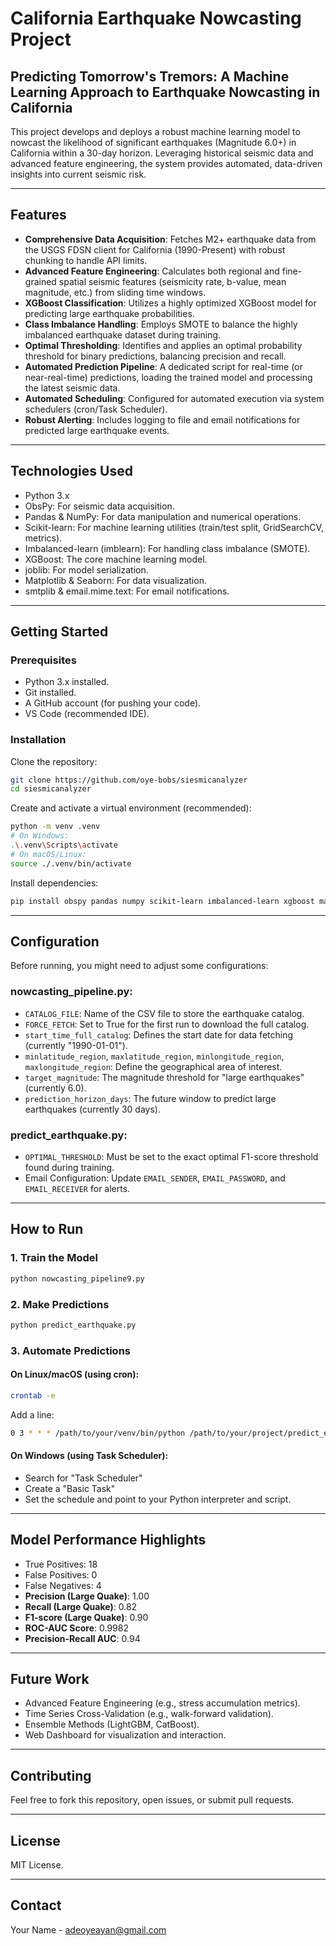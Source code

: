 
#  California Earthquake Nowcasting Project

## Predicting Tomorrow's Tremors: A Machine Learning Approach to Earthquake Nowcasting in California

This project develops and deploys a robust machine learning model to nowcast the likelihood of significant earthquakes (Magnitude 6.0+) in California within a 30-day horizon. Leveraging historical seismic data and advanced feature engineering, the system provides automated, data-driven insights into current seismic risk.

---

##  Features

- **Comprehensive Data Acquisition**: Fetches M2+ earthquake data from the USGS FDSN client for California (1990-Present) with robust chunking to handle API limits.
- **Advanced Feature Engineering**: Calculates both regional and fine-grained spatial seismic features (seismicity rate, b-value, mean magnitude, etc.) from sliding time windows.
- **XGBoost Classification**: Utilizes a highly optimized XGBoost model for predicting large earthquake probabilities.
- **Class Imbalance Handling**: Employs SMOTE to balance the highly imbalanced earthquake dataset during training.
- **Optimal Thresholding**: Identifies and applies an optimal probability threshold for binary predictions, balancing precision and recall.
- **Automated Prediction Pipeline**: A dedicated script for real-time (or near-real-time) predictions, loading the trained model and processing the latest seismic data.
- **Automated Scheduling**: Configured for automated execution via system schedulers (cron/Task Scheduler).
- **Robust Alerting**: Includes logging to file and email notifications for predicted large earthquake events.

---

##  Technologies Used

- Python 3.x
- ObsPy: For seismic data acquisition.
- Pandas & NumPy: For data manipulation and numerical operations.
- Scikit-learn: For machine learning utilities (train/test split, GridSearchCV, metrics).
- Imbalanced-learn (imblearn): For handling class imbalance (SMOTE).
- XGBoost: The core machine learning model.
- joblib: For model serialization.
- Matplotlib & Seaborn: For data visualization.
- smtplib & email.mime.text: For email notifications.

---

##  Getting Started

### Prerequisites

- Python 3.x installed.
- Git installed.
- A GitHub account (for pushing your code).
- VS Code (recommended IDE).

### Installation

Clone the repository:

```bash
git clone https://github.com/oye-bobs/siesmicanalyzer
cd siesmicanalyzer
```

Create and activate a virtual environment (recommended):

```bash
python -m venv .venv
# On Windows:
.\.venv\Scripts\activate
# On macOS/Linux:
source ./.venv/bin/activate
```

Install dependencies:

```bash
pip install obspy pandas numpy scikit-learn imbalanced-learn xgboost matplotlib seaborn
```

---

## Configuration

Before running, you might need to adjust some configurations:

### nowcasting_pipeline.py:
- `CATALOG_FILE`: Name of the CSV file to store the earthquake catalog.
- `FORCE_FETCH`: Set to True for the first run to download the full catalog.
- `start_time_full_catalog`: Defines the start date for data fetching (currently "1990-01-01").
- `minlatitude_region`, `maxlatitude_region`, `minlongitude_region`, `maxlongitude_region`: Define the geographical area of interest.
- `target_magnitude`: The magnitude threshold for "large earthquakes" (currently 6.0).
- `prediction_horizon_days`: The future window to predict large earthquakes (currently 30 days).

### predict_earthquake.py:
- `OPTIMAL_THRESHOLD`: Must be set to the exact optimal F1-score threshold found during training.
- Email Configuration: Update `EMAIL_SENDER`, `EMAIL_PASSWORD`, and `EMAIL_RECEIVER` for alerts.

---

##  How to Run

### 1. Train the Model
```bash
python nowcasting_pipeline9.py
```

### 2. Make Predictions
```bash
python predict_earthquake.py
```

### 3. Automate Predictions

#### On Linux/macOS (using cron):
```bash
crontab -e
```

Add a line:

```bash
0 3 * * * /path/to/your/venv/bin/python /path/to/your/project/predict_earthquake.py >> /path/to/your/project/prediction_log.txt 2>&1
```

#### On Windows (using Task Scheduler):
- Search for "Task Scheduler"
- Create a "Basic Task"
- Set the schedule and point to your Python interpreter and script.

---

##  Model Performance Highlights

- True Positives: 18
- False Positives: 0
- False Negatives: 4
- **Precision (Large Quake)**: 1.00
- **Recall (Large Quake)**: 0.82
- **F1-score (Large Quake)**: 0.90
- **ROC-AUC Score**: 0.9982
- **Precision-Recall AUC**: 0.94

---

##  Future Work

- Advanced Feature Engineering (e.g., stress accumulation metrics).
- Time Series Cross-Validation (e.g., walk-forward validation).
- Ensemble Methods (LightGBM, CatBoost).
- Web Dashboard for visualization and interaction.

---

##  Contributing

Feel free to fork this repository, open issues, or submit pull requests.

---

##  License

MIT License.

---

##  Contact

Your Name - adeoyeayan@gmail.com
